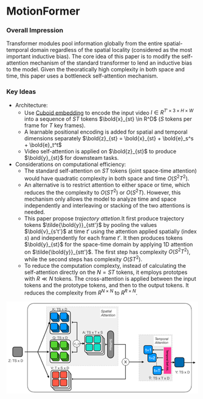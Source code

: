 # MotionFormer

### Overall Impression

Transformer modules pool information globally from the entire spatial-temporal domain regardless of the spatial locality (considered as the most important inductive bias). The core idea of this paper is to modify the self-attention mechanism of the standard transformer to lend an inductive bias to the model. Given the theoratically high complexity in both space and time, this paper uses a bottleneck self-attention mechanism. 

### Key Ideas
- Architecture:
    - Use [Cuboid embedding](https://arxiv.org/pdf/2103.15691.pdf) to encode the input video $I \in R^{T' \times 3 \times H \times W}$ into a sequence of $ST$ tokens $\bold{x}_{st} \in R^D$ ($S$ tokens per frame for $T$ key frames).
    - A learnable positional encoding is added for spatial and temporal dimensions separately $\bold{z}_{st} = \bold{x}_{st} + \bold{e}_s^s + \bold{e}_t^t$
    - Video self-attention is applied on $\bold{z}_{st}$ to produce $\bold{y}_{st}$ for downsteam tasks.
- Considerations on computational efficiency:
    - The standard self-attention on $ST$ tokens (joint space-time attention) would have quadratic complexity in both space and time $O(S^2T^2)$. 
    - An alternative is to restrict attention to either space or time, which reduces the the complexity to $O(ST^2)$ or $O(S^2T)$. However, this mechanism only allows the model to analyze time and space independently and interleaving or stacking of the two attentions is needed. 
    - This paper propose *trajectory attetion*.It first produce trajectory tokens $\tilde{\bold{y}}_{stt'}$ by pooling the values $\bold{v}_{s't'}$ at time $t'$ using the attention applied spatially (index $s$) and independently for each frame $t'$. It then produces tokens $\bold{y}_{st}$ for the space-time domain by applying 1D attention on $\tilde{\bold{y}}_{stt'}$. The first step has complexity $O(S^2T^2)$, while the second steps has complexity $O(ST^2)$. 
    - To reduce the computation complexty, instead of calculating the self-attention directly on the $N=ST$ tokens, it employs prototpes with $R \ll N$ tokens. The cross-attention is applied between the input tokens and the prototype tokens, and then to the output tokens. It reduces the complexity from $R^{N \times N}$ to $R^{R\times N}$.

 ![motionformer_TrajectoryAttention.png](../resources/images/motionformer_TrajectoryAttention.png) 